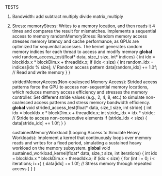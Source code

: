 TESTS

1) Bandwidth:
	add
	subtract
	multiply
	divide
	matrix_multiply

2) Stress:
	memoryStress: 
		Writes to a memory location, and then reads it 4 times and compares the
		result for mismatches. Implements a sequential access to memory
	randomMemoryStress: 
		Random memory access stresses memory latency and cache performance, 
		as GPUs are optimized for sequential accesses. The kernel generates
                random memory indices for each thread to access and modify memory
__global__ void random_access_test(float* data, size_t size, int* indices) {
    int idx = blockIdx.x * blockDim.x + threadIdx.x;
    if (idx < size) {
        int random_idx = indices[idx % size]; // Random access pattern
        data[random_idx] += 1.0f; // Read and write memory
    }
}
	

	stridedMemoryAccess(Non-coalesced Memory Access): 
		Strided access patterns force the GPU to access non-sequential memory locations, 
		which reduces memory access efficiency and stresses the memory controller.
		Set different stride values (e.g., 2, 4, 8, etc.) to simulate non-coalesced access
		patterns and stress memory bandwidth efficiency.
__global__ void strided_access_test(float* data, size_t size, int stride) {
    int idx = blockIdx.x * blockDim.x + threadIdx.x;
    int stride_idx = idx * stride; // Stride to access non-consecutive elements
    if (stride_idx < size) {
        data[stride_idx] += 1.0f;
    }
}

	sustainedMemoryWorkload (Looping Access to Simulate Heavy Workloads): 
		Implement a kernel that continuously loops over memory reads and writes for a
		fixed period, simulating a sustained heavy workload on the memory subsystem.
__global__ void sustained_workload_kernel(float* data, size_t size, int iterations) {
    int idx = blockIdx.x * blockDim.x + threadIdx.x;
    if (idx < size) {
        for (int i = 0; i < iterations; i++) {
            data[idx] += 1.0f; // Stress memory through repeated access
        }
    }
}

	
